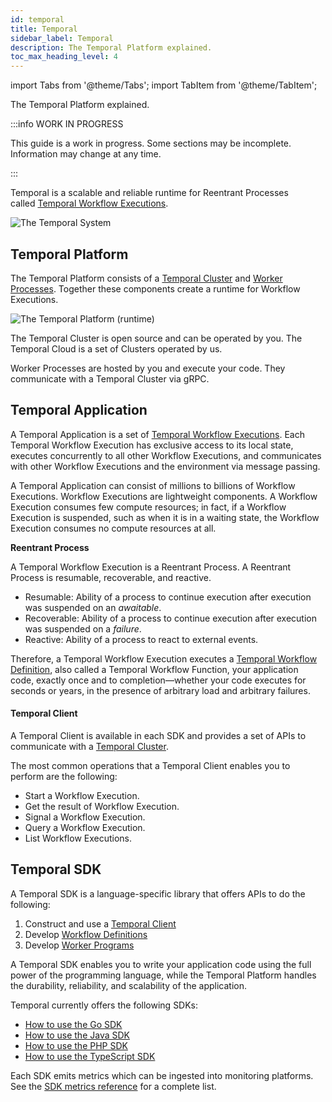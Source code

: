 ```yaml
---
id: temporal
title: Temporal
sidebar_label: Temporal
description: The Temporal Platform explained.
toc_max_heading_level: 4
---
```


<!-- THIS FILE IS GENERATED. DO NOT EDIT THIS FILE DIRECTLY -->

import Tabs from '@theme/Tabs';
import TabItem from '@theme/TabItem';

The Temporal Platform explained.

:::info WORK IN PROGRESS

This guide is a work in progress.
Some sections may be incomplete.
Information may change at any time.

:::

Temporal is a scalable and reliable runtime for Reentrant Processes called [Temporal Workflow Executions](/docs/workflows/#workflow-executions).

<!-- TODO content more appropriate for blog
:::note [Temporal's tenth rule](https://en.wikipedia.org/wiki/Greenspun%27s_tenth_rule)

Any sufficiently complex distributed system contains an ad-hoc, informally-specified, bug-ridden, slow implementation of half of temporal.io.

:::
-->

![The Temporal System](/diagrams/temporal-system-simple.svg)

## Temporal Platform

The Temporal Platform consists of a [Temporal Cluster](/docs/clusters/#) and [Worker Processes](/docs/workers/#worker-process).
Together these components create a runtime for Workflow Executions.

![The Temporal Platform (runtime)](/diagrams/temporal-platform-simple.svg)

The Temporal Cluster is open source and can be operated by you.
The Temporal Cloud is a set of Clusters operated by us.

Worker Processes are hosted by you and execute your code.
They communicate with a Temporal Cluster via gRPC.

## Temporal Application

A Temporal Application is a set of [Temporal Workflow Executions](/docs/workflows/#workflow-executions).
Each Temporal Workflow Execution has exclusive access to its local state, executes concurrently to all other Workflow Executions, and communicates with other Workflow Executions and the environment via message passing.

A Temporal Application can consist of millions to billions of Workflow Executions.
Workflow Executions are lightweight components.
A Workflow Execution consumes few compute resources; in fact, if a Workflow Execution is suspended, such as when it is in a waiting state, the Workflow Execution consumes no compute resources at all.

**Reentrant Process**

A Temporal Workflow Execution is a Reentrant Process. A Reentrant Process is resumable, recoverable, and reactive.

- Resumable: Ability of a process to continue execution after execution was suspended on an _awaitable_.
- Recoverable: Ability of a process to continue execution after execution was suspended on a _failure_.
- Reactive: Ability of a process to react to external events.

Therefore, a Temporal Workflow Execution executes a [Temporal Workflow Definition](/docs/workflows/#workflow-definitions), also called a Temporal Workflow Function, your application code, exactly once and to completion—whether your code executes for seconds or years, in the presence of arbitrary load and arbitrary failures.

#### Temporal Client

A Temporal Client is available in each SDK and provides a set of APIs to communicate with a [Temporal Cluster](/docs/clusters/#).

The most common operations that a Temporal Client enables you to perform are the following:

- Start a Workflow Execution.
- Get the result of Workflow Execution.
- Signal a Workflow Execution.
- Query a Workflow Execution.
- List Workflow Executions.

## Temporal SDK

A Temporal SDK is a language-specific library that offers APIs to do the following:

1. Construct and use a [Temporal Client](#temporal-client)
2. Develop [Workflow Definitions](/docs/workflows/#workflow-definitions)
3. Develop [Worker Programs](/docs/workers/#worker-program)

A Temporal SDK enables you to write your application code using the full power of the programming language, while the Temporal Platform handles the durability, reliability, and scalability of the application.

Temporal currently offers the following SDKs:

- [How to use the Go SDK](/docs/application-development-guide/#add-your-sdk)
- [How to use the Java SDK](/docs/java/)
- [How to use the PHP SDK](/docs/php/introduction)
- [How to use the TypeScript SDK](/docs/typescript/introduction)

Each SDK emits metrics which can be ingested into monitoring platforms.
See the [SDK metrics reference](/docs/references/sdk-metrics) for a complete list.
